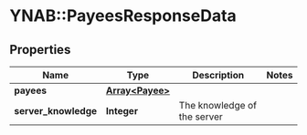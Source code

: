 # YNAB::PayeesResponseData

## Properties
Name | Type | Description | Notes
------------ | ------------- | ------------- | -------------
**payees** | [**Array&lt;Payee&gt;**](Payee.md) |  | 
**server_knowledge** | **Integer** | The knowledge of the server | 


